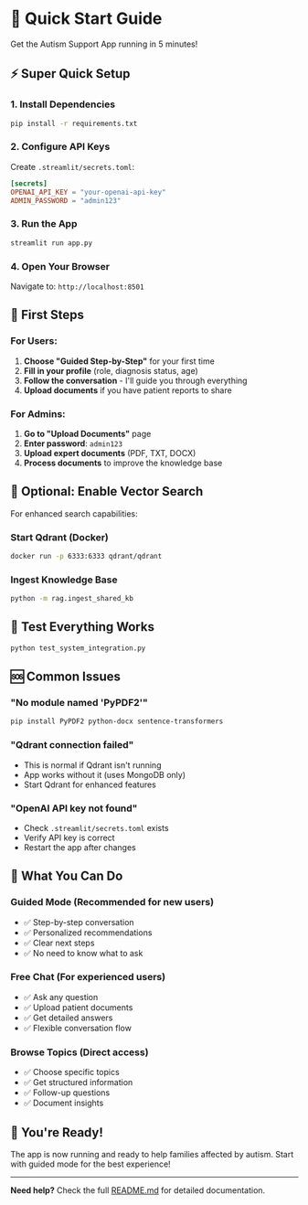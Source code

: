 # 🚀 Quick Start Guide

Get the Autism Support App running in 5 minutes!

## ⚡ Super Quick Setup

### 1. **Install Dependencies**
```bash
pip install -r requirements.txt
```

### 2. **Configure API Keys**
Create `.streamlit/secrets.toml`:
```toml
[secrets]
OPENAI_API_KEY = "your-openai-api-key"
ADMIN_PASSWORD = "admin123"
```

### 3. **Run the App**
```bash
streamlit run app.py
```

### 4. **Open Your Browser**
Navigate to: `http://localhost:8501`

## 🎯 First Steps

### **For Users:**
1. **Choose "Guided Step-by-Step"** for your first time
2. **Fill in your profile** (role, diagnosis status, age)
3. **Follow the conversation** - I'll guide you through everything
4. **Upload documents** if you have patient reports to share

### **For Admins:**
1. **Go to "Upload Documents"** page
2. **Enter password**: `admin123`
3. **Upload expert documents** (PDF, TXT, DOCX)
4. **Process documents** to improve the knowledge base

## 🔧 Optional: Enable Vector Search

For enhanced search capabilities:

### **Start Qdrant (Docker)**
```bash
docker run -p 6333:6333 qdrant/qdrant
```

### **Ingest Knowledge Base**
```bash
python -m rag.ingest_shared_kb
```

## 🧪 Test Everything Works

```bash
python test_system_integration.py
```

## 🆘 Common Issues

### **"No module named 'PyPDF2'"**
```bash
pip install PyPDF2 python-docx sentence-transformers
```

### **"Qdrant connection failed"**
- This is normal if Qdrant isn't running
- App works without it (uses MongoDB only)
- Start Qdrant for enhanced features

### **"OpenAI API key not found"**
- Check `.streamlit/secrets.toml` exists
- Verify API key is correct
- Restart the app after changes

## 📱 What You Can Do

### **Guided Mode** (Recommended for new users)
- ✅ Step-by-step conversation
- ✅ Personalized recommendations
- ✅ Clear next steps
- ✅ No need to know what to ask

### **Free Chat** (For experienced users)
- ✅ Ask any question
- ✅ Upload patient documents
- ✅ Get detailed answers
- ✅ Flexible conversation flow

### **Browse Topics** (Direct access)
- ✅ Choose specific topics
- ✅ Get structured information
- ✅ Follow-up questions
- ✅ Document insights

## 🎉 You're Ready!

The app is now running and ready to help families affected by autism. Start with guided mode for the best experience!

---

**Need help?** Check the full [README.md](README.md) for detailed documentation.
